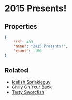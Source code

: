 # 2015 Presents!

<no description available>

## Properties

```json
{
    "id": 483,
    "name": "2015 Presents!",
    "count": -100
}
```

## Related

- [Icefish Sprinkleguy](../items/15216-icefish-sprinkleguy.md)
- [Chilly On Your Back](../items/15217-chilly-on-your-back.md)
- [Tasty Swordfish](../items/15218-tasty-swordfish.md)

